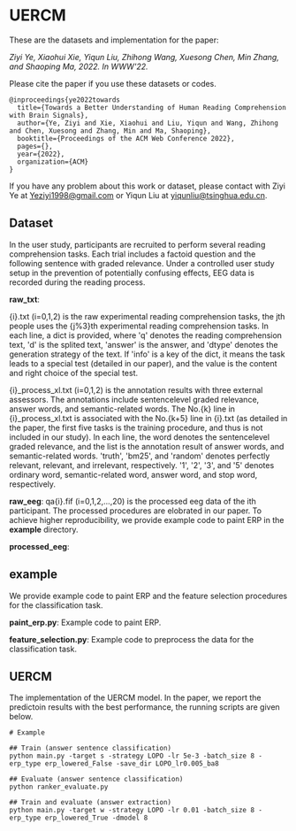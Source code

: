 # UERCM
These are the datasets and implementation for the paper:

*Ziyi Ye, Xiaohui Xie, Yiqun Liu, Zhihong Wang, Xuesong Chen, Min Zhang, and Shaoping Ma, 2022. In WWW'22.*

Please cite the paper if you use these datasets or codes.

```
@inproceedings{ye2022towards
  title={Towards a Better Understanding of Human Reading Comprehension with Brain Signals},
  author={Ye, Ziyi and Xie, Xiaohui and Liu, Yiqun and Wang, Zhihong and Chen, Xuesong and Zhang, Min and Ma, Shaoping},
  booktitle={Proceedings of the ACM Web Conference 2022},
  pages={},
  year={2022},
  organization={ACM}
}
```
If you have any problem about this work or dataset, please contact with Ziyi Ye at Yeziyi1998@gmail.com or Yiqun Liu at yiqunliu@tsinghua.edu.cn.

## Dataset
In the user study, participants are recruited to perform several reading comprehension tasks. 
Each trial includes a factoid question and the following sentence with graded relevance. 
Under a controlled user study setup in the prevention of potentially confusing effects, EEG data is recorded during the reading process. 

**raw_txt**:

{i}.txt (i=0,1,2) is the raw experimental reading comprehension tasks, the jth people uses the {j%3}th experimental reading comprehension tasks.
In each line, a dict is provided, where 'q' denotes the reading comprehension text, 'd' is the splited text, 'answer' is the answer, and 'dtype' denotes the generation strategy of the text. 
If 'info' is a key of the dict, it means the task leads to a special test (detailed in our paper), and the value is the content and right choice of the special test.

{i}_process_xl.txt (i=0,1,2) is the annotation results with three external assessors.
The annotations include sentencelevel graded relevance, answer words, and semantic-related words.
The No.{k} line in {i}_process_xl.txt is associated with the No.{k+5} line in {i}.txt (as detailed in the paper, the first five tasks is the training procedure, and thus is not included in our study).
In each line, the word denotes the sentencelevel graded relevance, and the list is the annotation result of answer words, and semantic-related words.
'truth', 'bm25', and 'random' denotes perfectly relevant, relevant, and irrelevant, respectively.
'1', '2', '3', and '5' denotes ordinary word, semantic-related word, answer word, and stop word, respectively. 

**raw_eeg**:
qa{i}.fif (i=0,1,2,...,20) is the processed eeg data of the ith participant. 
The processed procedures are elobrated in our paper.
To achieve higher reproducibility, we provide example code to paint ERP in the **example** directory.

**processed_eeg**:

## example
We provide example code to paint ERP and the feature selection procedures for the classification task.

**paint_erp.py**:
Example code to paint ERP.

**feature_selection.py**:
Example code to preprocess the data for the classification task.

## UERCM
The implementation of the UERCM model.
In the paper, we report the predictoin results with the best performance, the running scripts are given below.

```
# Example

## Train (answer sentence classification)
python main.py -target s -strategy LOPO -lr 5e-3 -batch_size 8 -erp_type erp_lowered_False -save_dir LOPO_lr0.005_ba8

## Evaluate (answer sentence classification)
python ranker_evaluate.py 

## Train and evaluate (answer extraction) 
python main.py -target w -strategy LOPO -lr 0.01 -batch_size 8 -erp_type erp_lowered_True -dmodel 8

```

